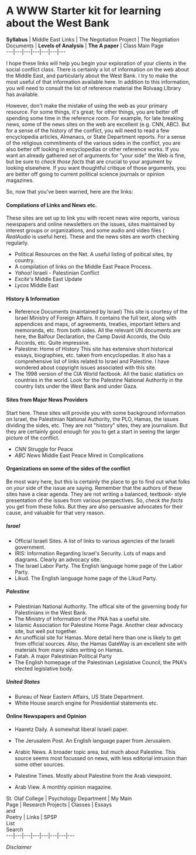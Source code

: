 # A WWW Starter kit for learning about the West Bank

**Syllabus** |  Middle East Links |  The Negotiation Project |  The
Negotiation Documents |  **Levels of Analysis** |  **The A paper** |  Class
Main Page  
---|---|---|---|---|---|---  
  
I hope these links will help you begin your exploration of your clients in the
social conflict class. There is certainly a lot of information on the web
about the Middle East, and particularly about the West Bank. I try to make the
most useful of that information available here. In addition to this
information, you will need to consult the  list of reference material the
Rolvaag LIbrary has available.

However, don't make the mistake of using the web as your primary resource. For
some things, it's great; for other things, you are better off spending some
time in the reference room. For example, for late breaking news, some of the
news sites on the web are excellent (e.g. CNN, ABC). But for a sense of the
history of the conflict, you will need to read a few encyclopedia articles,
Almanacs, or State Department reports. For a sense of the religious
commitments of the various sides in the conflict, you are also better off
looking in encyclopedias or other reference works. If you want an already
gathered set of arguments for "your side" the Web is fine, but be sure to
_check those facts_ that are crucial to your argument by looking elsewhere. If
you want thoughtful critique of those arguments, you are better off going to
current political science journals or opinion magazines.

So, now that you've been warned, here are the links:

#### Compilations of Links and News etc.

These sites are set up to link you with recent news wire reports, various
newspapers and online newsletters on the issues, sites maintained by interest
groups or organizations, and some audio and video files ( _RealAudio_ is
useful here). These and the news sites are worth checking regularly.

  * Political Resources on the Net. A useful listing of poitical sites, by country.
  * A compilation of links on the Middle East Peace Process.
  * _Yahoo!_ Israeli - Palestinian Conflict
  * _Excite's_ Middle East Update
  * _Lycos_ Middle East

#### History & Information

  * Reference Documents (maintained by Israel) This site is courtesy of the Israel Ministry of Foreign Affairs. It contains the full text, along with appendices and maps, of agreements, treaties, important letters and memoranda, etc. from both sides. All the relevant UN documents are here, the Balfour Declaration, the Camp David Accords, the Oslo Accords, etc. Quite impressive.
  * Palestine: Home of History This site has extensive short historical essays, biographies, etc. taken from encyclopedias. It also has a comprehensive list of links related to Israel and Palestine. I have wondered about copyright issues associated with this site.
  * The 1998 version of the CIA World factbook. All the basic statistics on countries in the world. Look for the Palestine National Authority in the country lists under the West Bank and under Gaza.

#### Sites from Major News Providers

Start here. These sites will provide you with some background information on
Israel, the Palestinian National Authority, the PLO, Hamas, the issues
dividing the sides, etc. They are not "history" sites, they are journalism.
But they are certainly good enough for you to get a start in seeing the larger
picture of the conflict.

  * _CNN_ Struggle for Peace
  * _ABC News_ Middle East Peace Mired in Complications

#### Organizations on some of the sides of the conflict

Be most wary here, but this is certainly the place to go to find out what
folks on _your_ side of the issue are saying. Remember that the authors of
these sites have a clear agenda. They are not writing a balanced, textbook-
style presentation of the issues from various perspectives. So, _check the
facts_ you get from these folks. But they are also persuasive advocates for
their cause, and valuable for that very reason.

##### Israel

  * Official Israeli Sites. A list of links to various agencies of the Israeli government.
  * IRIS: Information Regarding Israel's Security. Lots of maps and diagrams. Clearly an advocacy site.
  * The Israel Labor Party. The English language home page of the Labor Party.
  * Likud. The English language home page of the Likud Party.

##### Palestine

  * Palestinian National Authority. The offical site of the governing body for Palestinians in the West Bank.
  * The Ministry of Information of the PNA has a useful site.
  * Islamic Association for Palestine Home Page. Another clear advocacy site, but well put together.
  * An unofficial site for Hamas. More detail here than one is likely to get from official sources. Also, the Hamas GateWay is an excellent site with materials from many sides writing on Hamas. 
  * Fatah. A major Palestinian Political Party
  * The English homepage of the Palestinian Legislative Council, the PNA's elected legislative body.

##### United States

  * Bureau of Near Eastern Affairs, US State Department.
  * White House search engine for Presidential statements etc.

#### Online Newspapers and Opinion

  * Haaretz Daily. A somewhat liberal Israeli paper.
  * The Jerusalem Post. An English language paper from Jerusalem. 



  * Arabic News. A broader topic area, but much about Palestine. This source seems most focussed on news, with less editorial intrusion than some other sources.
  * Palestine Times. Mostly about Palestine from the Arab viewpoint.
  * Arab View. A monthly opinion magazine.

St. Olaf College |  Psychology Department |  My Main  
Page |  Research Projects |  Classes |  Essays  
and  
Poetry |  Links |  SPSP  
List  
Search  
---|---|---|---|---|---|---|---  
  
_Disclaimer_

